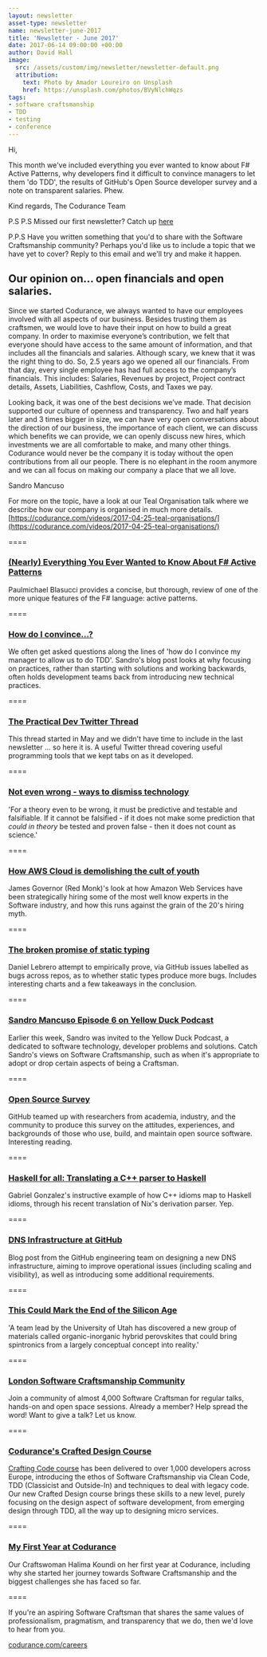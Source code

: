 ```yaml
---
layout: newsletter
asset-type: newsletter
name: newsletter-june-2017
title: 'Newsletter - June 2017'
date: 2017-06-14 09:00:00 +00:00
author: David Hall
image:
  src: /assets/custom/img/newsletter/newsletter-default.png
  attribution: 
    text: Photo by Amador Loureiro on Unsplash
    href: https://unsplash.com/photos/BVyNlchWqzs
tags:
- software craftsmanship
- TDD
- testing 
- conference
---
```


Hi,

This month we've included everything you ever wanted to know about F# Active Patterns, why developers find it difficult to convince managers to let them 'do TDD', the results of GitHub's Open Source developer survey and a note on transparent salaries. Phew.

Kind regards,
The Codurance Team

P.S P.S Missed our first newsletter? Catch up [here](https://codurance.com/newsletters/2017-05-17-newsletter/) 

P.P.S Have you written something that you'd to share with the Software Craftsmanship community? Perhaps you'd like us to include a topic that we have yet to cover? Reply to this email and we'll try and make it happen.


## Our opinion on... open financials and open salaries.

Since we started Codurance, we always wanted to have our employees involved with all aspects of our business. Besides trusting them as craftsmen, we would love to have their input on how to build a great company. In order to maximise everyone’s contribution, we felt that everyone should have access to the same amount of information, and that includes all the financials and salaries. Although scary, we knew that it was the right thing to do. So, 2.5 years ago we opened all our financials. From that day, every single employee has had full access to the company’s financials. This includes: Salaries, Revenues by project, Project contract details, Assets, Liabilities, Cashflow, Costs, and Taxes we pay.

Looking back, it was one of the best decisions we’ve made. That decision supported our culture of openness and transparency. Two and half years later and 3 times bigger in size, we can have very open conversations about the direction of our business, the importance of each client, we can discuss which benefits we can provide, we can openly discuss new hires, which investments we are all comfortable to make, and many other things. Codurance would never be the company it is today without the open contributions from all our people. There is no elephant in the room anymore and we can all focus on making our company a place that we all love.

Sandro Mancuso

For more on the topic, have a look at our Teal Organisation talk where we describe how our company is organised in much more details.
[https://codurance.com/videos/2017-04-25-teal-organisations/](https://codurance.com/videos/2017-04-25-teal-organisations/)

====

### [(Nearly) Everything You Ever Wanted to Know About F# Active Patterns](https://www.hakkalabs.co/articles/nearly-everything-you-ever-wanted-to-know-about-f-active-patterns)
Paulmichael Blasucci provides a concise, but thorough, review of one of the more unique features of the F# language: active patterns.

====

### [How do I convince...?](https://codurance.com/2017/06/13/how-do-I-convince/)
We often get asked questions along the lines of 'how do I convince my manager to allow us to do TDD'. Sandro's blog post looks at why focusing on practices, rather than starting with solutions and working backwards, often holds development teams back from introducing new technical practices.

====

### [The Practical Dev Twitter Thread](https://twitter.com/ThePracticalDev/status/864648587925483520?s=09)
This thread started in May and we didn't have time to include in the last newsletter ... so here it is. A useful Twitter thread covering useful programming tools that we kept tabs on as it developed.

====

### [Not even wrong - ways to dismiss technology](http://ben-evans.com/benedictevans/2017/5/24/not-even-wrong-ways-to-dismiss-technology)
'For a theory even to be wrong, it must be predictive and testable and falsifiable. If it cannot be falsified - if it does not make some prediction that _could in theory_ be tested and proven false - then it does not count as science.'


====

### [How AWS Cloud is demolishing the cult of youth](https://redmonk.com/jgovernor/2017/05/23/how-aws-cloud-is-demolishing-the-cult-of-youth)
James Governor (Red Monk)'s look at how Amazon Web Services have been strategically hiring some of the most well know experts in the Software industry, and how this runs against the grain of the 20's hiring myth.

====

### [The broken promise of static typing](http://labs.ig.com/static-typing-promise)
Daniel Lebrero attempt to empirically prove, via GitHub issues labelled as bugs across repos, as to whether static types produce more bugs. Includes interesting charts and a few takeaways in the conclusion.

====

### [Sandro Mancuso Episode 6 on Yellow Duck Podcast](https://soundcloud.com/theyellowduckpodcast/sandro-mancuso-episode-6)
Earlier this week, Sandro was invited to the Yellow Duck Podcast, a dedicated to software technology, developer problems and solutions. Catch Sandro's views on Software Craftsmanship, such as when it's appropriate to adopt or drop certain aspects of being a Craftsman.

====

### [Open Source Survey](http://opensourcesurvey.org/2017/)
GitHub teamed up with researchers from academia, industry, and the community to produce this survey on the attitudes, experiences, and backgrounds of those who use, build, and maintain open source software. Interesting reading.

====

### [Haskell for all: Translating a C++ parser to Haskell](http://www.haskellforall.com/2017/06/translating-c-parser-to-haskell.html)
Gabriel Gonzalez's instructive example of how C++ idioms map to Haskell idioms, through his recent translation of Nix's derivation parser. Yep.

====

### [DNS Infrastructure at GitHub](https://githubengineering.com/dns-infrastructure-at-github)
Blog post from the GitHub engineering team on designing a new DNS infrastructure, aiming to improve operational issues (including scaling and visibility), as well as introducing some additional requirements.

====

### [This Could Mark the End of the Silicon Age](https://futurism.com/could-mark-end-silicon-age/)
'A team lead by the University of Utah has discovered a new group of materials called organic-inorganic hybrid perovskites that could bring spintronics from a largely conceptual concept into reality.'

====

### [London Software Craftsmanship Community](https://www.meetup.com/london-software-craftsmanship/)
Join a community of almost 4,000 Software Craftsman for regular talks, hands-on and open space sessions. Already a member? Help spread the word! Want to give a talk? Let us know.

====

### [Codurance's Crafted Design Course](https://codurance.com/services/training/crafted-design/)
[Crafting Code course](https://codurance.com/services/training/crafting-code/) has been delivered to over 1,000 developers across Europe, introducing the ethos of Software Craftsmanship via Clean Code, TDD (Classicist and Outside-In) and techniques to deal with legacy code. Our new Crafted Design course brings these skills to a new level, purely focusing on the design aspect of software development, from emerging design through TDD, all the way up to designing micro services. 

====

### [My First Year at Codurance](https://codurance.com/2017/05/19/my-first-year-at-codurance/)
Our Craftswoman Halima Koundi on her first year at Codurance, including why she started her journey towards Software Craftsmanship and the biggest challenges she has faced so far.

====

If you're an aspiring Software Craftsman that shares the same values of professionalism, pragmatism, and transparency that we do, then we'd love to hear from you.

[codurance.com/careers](https://codurance.com/careers/)
